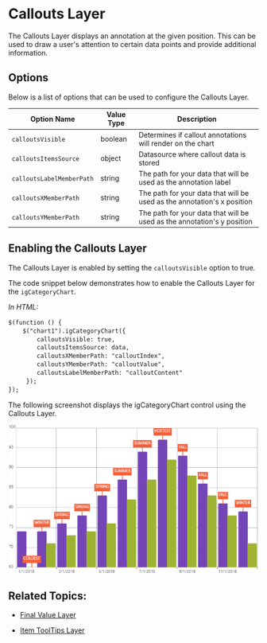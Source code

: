 ﻿<!--
|metadata|
{
    "fileName": "igcategorychart-callouts-layer",
    "controlName": "igCategoryChart",
    "tags": ["API", "CategoryChart"]
}
|metadata|
-->

# Callouts Layer

The Callouts Layer displays an annotation at the given position.  This can be used to draw a user's attention to certain data points and provide additional information.

## Options

Below is a list of options that can be used to configure the Callouts Layer.

Option Name|Value Type|Description
---|---|---
`calloutsVisible`         | boolean | Determines if callout annotations will render on the chart
`calloutsItemsSource`     | object  | Datasource where callout data is stored
`calloutsLabelMemberPath` | string  | The path for your data that will be used as the annotation label
`calloutsXMemberPath`     | string  | The path for your data that will be used as the annotation's x position
`calloutsYMemberPath`     | string  | The path for your data that will be used as the annotation's y position

## Enabling the Callouts Layer

The Callouts Layer is enabled by setting the `calloutsVisible` option to true.

The code snippet below demonstrates how to enable the Callouts Layer for the `igCategoryChart`.

*In HTML:*

```html
$(function () {
    $("chart1").igCategoryChart({
	    calloutsVisible: true,
	    calloutsItemsSource: data,
		calloutsXMemberPath: "calloutIndex",
		calloutsYMemberPath: "calloutValue",
		calloutsLabelMemberPath: "calloutContent"
     });
});
```

The following screenshot displays the igCategoryChart control using the Callouts Layer.

![](images/categorychart-callouts-layer-01.png)


## <a id="relatedtopics"/>Related Topics:

- [Final Value Layer](igcategorychart-final-value-layer.html)

- [Item ToolTips Layer](igcategorychart-item-tooltip-layer.html)